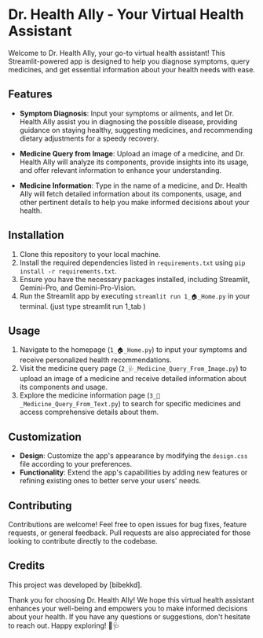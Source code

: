 # Dr. Health AIly - Your Virtual Health Assistant

Welcome to Dr. Health AIly, your go-to virtual health assistant! This Streamlit-powered app is designed to help you diagnose symptoms, query medicines, and get essential information about your health needs with ease.

## Features

- **Symptom Diagnosis**: Input your symptoms or ailments, and let Dr. Health AIly assist you in diagnosing the possible disease, providing guidance on staying healthy, suggesting medicines, and recommending dietary adjustments for a speedy recovery.

- **Medicine Query from Image**: Upload an image of a medicine, and Dr. Health AIly will analyze its components, provide insights into its usage, and offer relevant information to enhance your understanding.

- **Medicine Information**: Type in the name of a medicine, and Dr. Health AIly will fetch detailed information about its components, usage, and other pertinent details to help you make informed decisions about your health.

## Installation

1. Clone this repository to your local machine.
2. Install the required dependencies listed in `requirements.txt` using `pip install -r requirements.txt`.
3. Ensure you have the necessary packages installed, including Streamlit, Gemini-Pro, and Gemini-Pro-Vision.
4. Run the Streamlit app by executing `streamlit run 1_🏠_Home.py` in your terminal. (just type streamlit run 1_tab )

## Usage

1. Navigate to the homepage (`1_🏠_Home.py`) to input your symptoms and receive personalized health recommendations.
2. Visit the medicine query page (`2_🩺_Medicine_Query_From_Image.py`) to upload an image of a medicine and receive detailed information about its components and usage.
3. Explore the medicine information page (`3_💊_Medicine_Query_From_Text.py`) to search for specific medicines and access comprehensive details about them.

## Customization

- **Design**: Customize the app's appearance by modifying the `design.css` file according to your preferences.
- **Functionality**: Extend the app's capabilities by adding new features or refining existing ones to better serve your users' needs.

## Contributing

Contributions are welcome! Feel free to open issues for bug fixes, feature requests, or general feedback. Pull requests are also appreciated for those looking to contribute directly to the codebase.

## Credits

This project was developed by [bibekkd]. 

Thank you for choosing Dr. Health AIly! We hope this virtual health assistant enhances your well-being and empowers you to make informed decisions about your health. If you have any questions or suggestions, don't hesitate to reach out. Happy exploring! 🚀🩺
